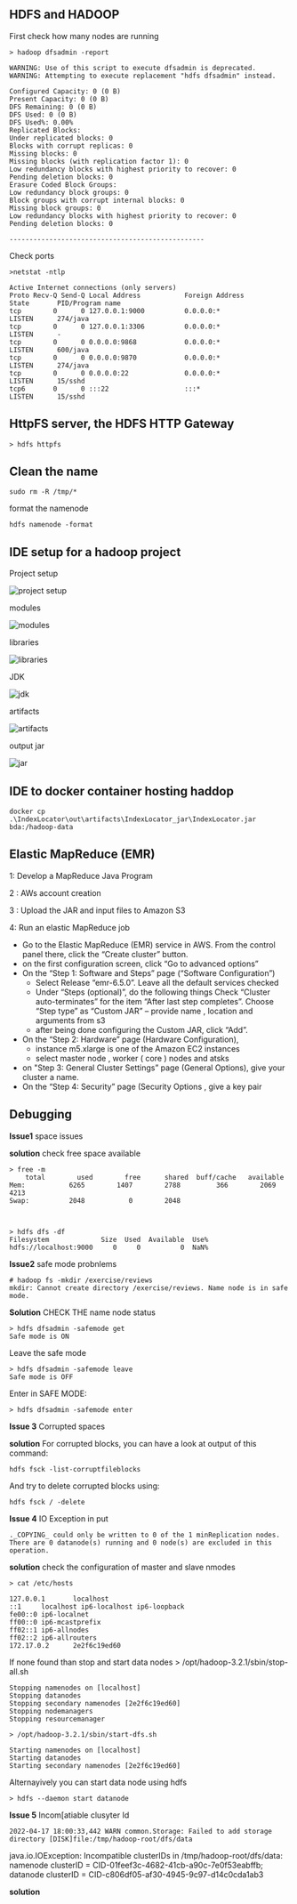 ## HDFS and HADOOP

First check how many nodes are running 

    > hadoop dfsadmin -report
    
    WARNING: Use of this script to execute dfsadmin is deprecated.
    WARNING: Attempting to execute replacement "hdfs dfsadmin" instead.
    
    Configured Capacity: 0 (0 B)
    Present Capacity: 0 (0 B)
    DFS Remaining: 0 (0 B)
    DFS Used: 0 (0 B)
    DFS Used%: 0.00%
    Replicated Blocks:
    Under replicated blocks: 0
    Blocks with corrupt replicas: 0
    Missing blocks: 0
    Missing blocks (with replication factor 1): 0
    Low redundancy blocks with highest priority to recover: 0
    Pending deletion blocks: 0
    Erasure Coded Block Groups:
    Low redundancy block groups: 0
    Block groups with corrupt internal blocks: 0
    Missing block groups: 0
    Low redundancy blocks with highest priority to recover: 0
    Pending deletion blocks: 0
    
    ------------------------------------------------- 

Check ports 

    >netstat -ntlp

    Active Internet connections (only servers)
    Proto Recv-Q Send-Q Local Address           Foreign Address         State       PID/Program name
    tcp        0      0 127.0.0.1:9000          0.0.0.0:*               LISTEN      274/java
    tcp        0      0 127.0.0.1:3306          0.0.0.0:*               LISTEN      -
    tcp        0      0 0.0.0.0:9868            0.0.0.0:*               LISTEN      600/java
    tcp        0      0 0.0.0.0:9870            0.0.0.0:*               LISTEN      274/java
    tcp        0      0 0.0.0.0:22              0.0.0.0:*               LISTEN      15/sshd
    tcp6       0      0 :::22                   :::*                    LISTEN      15/sshd


##  HttpFS server, the HDFS HTTP Gateway 

	> hdfs httpfs


## Clean the name 

	sudo rm -R /tmp/*

format the namenode

	hdfs namenode -format


## IDE setup for a hadoop project 

Project setup

![project setup](screenshots/project_ss.png)

modules 

![modules](screenshots/modules_ss.png)

libraries 

![libraries](screenshots/libraries_import_ss.png)

JDK

![jdk](screenshots/jdk.png)

artifacts

![artifacts](screenshots/artifact_jar_main_ss.png)

output jar 

![jar](screenshots/out_jar_ss.png)

## IDE to docker container hosting haddop 

 	docker cp .\IndexLocator\out\artifacts\IndexLocator_jar\IndexLocator.jar bda:/hadoop-data

## Elastic MapReduce (EMR)

 1: Develop a MapReduce Java Program

 2 : AWs account creation 

 3 : Upload the JAR and input files to Amazon S3

 4: Run an elastic MapReduce job

- Go to the Elastic MapReduce (EMR) service in AWS. From the control panel there, click the “Create cluster” button.
- on the first configuration screen, click “Go to advanced options”
- On the “Step 1: Software and Steps” page (“Software Configuration”)
	- Select Release “emr-6.5.0”. Leave all the default services checked
	- Under “Steps (optional)”, do the following things
		Check “Cluster auto-terminates” for the item “After last step completes”.
		Choose “Step type” as “Custom JAR” – provide name , location and arguments from s3
	- after being done configuring the Custom JAR, click “Add”.
- On the “Step 2: Hardware” page (Hardware Configuration),
	- instance m5.xlarge is one of the Amazon EC2 instances
	- select master node , worker ( core ) nodes and atsks 
- on "Step 3: General Cluster Settings” page (General Options), give your cluster a name.
- On the “Step 4: Security” page (Security Options , give a key pair


## Debugging

**Issue1** space issues 

**solution** check free space available

 	> free -m
        total        used        free      shared  buff/cache   available
	Mem:           6265        1407        2788         366        2069        4213
	Swap:          2048           0        2048



	> hdfs dfs -df
	Filesystem             Size  Used  Available  Use%
	hdfs://localhost:9000     0     0          0  NaN%

**Issue2** safe mode probnlems 

	# hadoop fs -mkdir /exercise/reviews
	mkdir: Cannot create directory /exercise/reviews. Name node is in safe mode.

**Solution** CHECK THE name node status

	> hdfs dfsadmin -safemode get
	Safe mode is ON

Leave the safe mode 

	> hdfs dfsadmin -safemode leave
	Safe mode is OFF

Enter in SAFE MODE:

	> hdfs dfsadmin -safemode enter

**Issue 3** Corrupted spaces 

**solution** For corrupted blocks, you can have a look at output of this command:

	hdfs fsck -list-corruptfileblocks

And try to delete corrupted blocks using:

	hdfs fsck / -delete

**Issue 4** IO Exception in put 

	._COPYING_ could only be written to 0 of the 1 minReplication nodes. There are 0 datanode(s) running and 0 node(s) are excluded in this operation.

**solution** check the configuration of master and slave nmodes 

	> cat /etc/hosts

	127.0.0.1       localhost
	::1     localhost ip6-localhost ip6-loopback
	fe00::0 ip6-localnet
	ff00::0 ip6-mcastprefix
	ff02::1 ip6-allnodes
	ff02::2 ip6-allrouters
	172.17.0.2      2e2f6c19ed60

If none found than stop and start data nodes
	> /opt/hadoop-3.2.1/sbin/stop-all.sh

	Stopping namenodes on [localhost]
	Stopping datanodes
	Stopping secondary namenodes [2e2f6c19ed60]
	Stopping nodemanagers
	Stopping resourcemanager

	> /opt/hadoop-3.2.1/sbin/start-dfs.sh

	Starting namenodes on [localhost]
	Starting datanodes
	Starting secondary namenodes [2e2f6c19ed60]

Alternayively you can start data node using hdfs 

	> hdfs --daemon start datanode 

**Issue 5** Incom[atiable clusyter Id 

	2022-04-17 18:00:33,442 WARN common.Storage: Failed to add storage directory [DISK]file:/tmp/hadoop-root/dfs/data
java.io.IOException: Incompatible clusterIDs in /tmp/hadoop-root/dfs/data: namenode clusterID = CID-01feef3c-4682-41cb-a90c-7e0f53eabffb; datanode clusterID = CID-c806df05-af30-4945-9c97-d14c0cda1ab3

**solution** 
